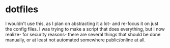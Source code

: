 # dotfiles

I wouldn't use this, as I plan on abstracting it a lot- and re-focus it on just the config files. I was trying to make a script that does everything, but I now realize- for security reasons- there are several things that should be done manually, or at least not automated somewhere public/online at all.
